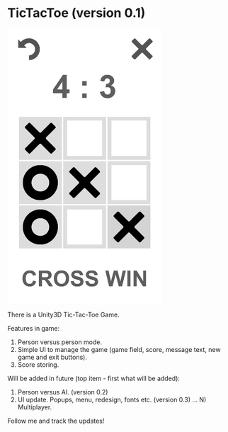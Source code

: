 # TicTacToe (version 0.1)

![alt tag](https://raw.githubusercontent.com/PavelKlym/TicTacToe/master/Screenshots/Screenshot2.png)

There is a Unity3D Tic-Tac-Toe Game. 

Features in game:
1) Person versus person mode.
2) Simple UI to manage the game (game field, score, message text, new game and exit buttons).
3) Score storing.


Will be added in future (top item - first what will be added):
1) Person versus AI. (version 0.2)
2) UI update. Popups, menu, redesign, fonts etc. (version 0.3)
...
N) Multiplayer.


Follow me and track the updates!
